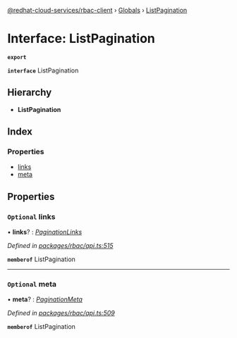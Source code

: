 [@redhat-cloud-services/rbac-client](../README.md) › [Globals](../globals.md) › [ListPagination](listpagination.md)

# Interface: ListPagination

**`export`** 

**`interface`** ListPagination

## Hierarchy

* **ListPagination**

## Index

### Properties

* [links](listpagination.md#optional-links)
* [meta](listpagination.md#optional-meta)

## Properties

### `Optional` links

• **links**? : *[PaginationLinks](paginationlinks.md)*

*Defined in [packages/rbac/api.ts:515](https://github.com/RedHatInsights/javascript-clients/blob/master/packages/rbac/api.ts#L515)*

**`memberof`** ListPagination

___

### `Optional` meta

• **meta**? : *[PaginationMeta](paginationmeta.md)*

*Defined in [packages/rbac/api.ts:509](https://github.com/RedHatInsights/javascript-clients/blob/master/packages/rbac/api.ts#L509)*

**`memberof`** ListPagination

